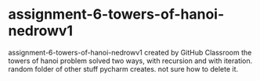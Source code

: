 # assignment-6-towers-of-hanoi-nedrowv1
assignment-6-towers-of-hanoi-nedrowv1 created by GitHub Classroom
the towers of hanoi problem solved two ways, with recursion and with iteration.
random folder of other stuff pycharm creates.  not sure how to delete it.
